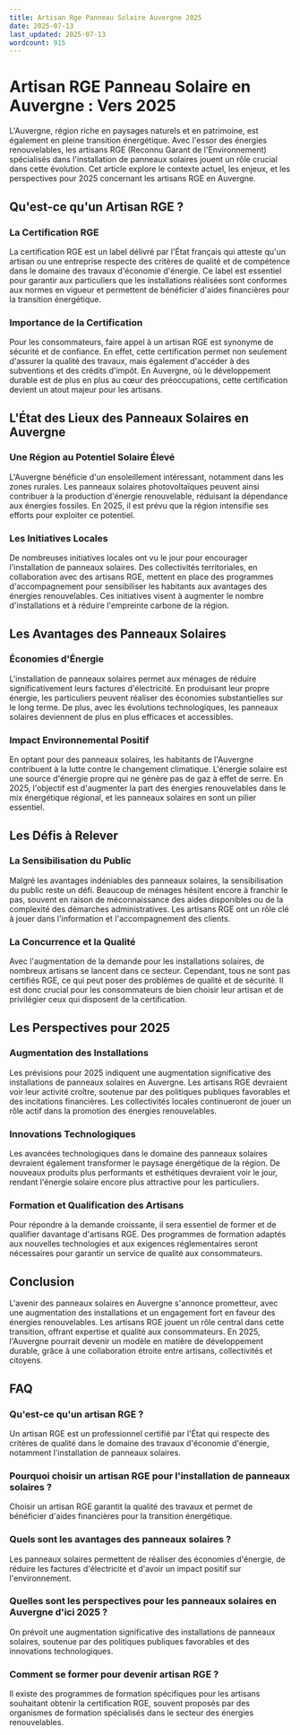 ```yaml
---
title: Artisan Rge Panneau Solaire Auvergne 2025
date: 2025-07-13
last_updated: 2025-07-13
wordcount: 915
---
```


# Artisan RGE Panneau Solaire en Auvergne : Vers 2025

L'Auvergne, région riche en paysages naturels et en patrimoine, est également en pleine transition énergétique. Avec l'essor des énergies renouvelables, les artisans RGE (Reconnu Garant de l'Environnement) spécialisés dans l'installation de panneaux solaires jouent un rôle crucial dans cette évolution. Cet article explore le contexte actuel, les enjeux, et les perspectives pour 2025 concernant les artisans RGE en Auvergne.

## Qu'est-ce qu'un Artisan RGE ?

### La Certification RGE

La certification RGE est un label délivré par l'État français qui atteste qu'un artisan ou une entreprise respecte des critères de qualité et de compétence dans le domaine des travaux d'économie d'énergie. Ce label est essentiel pour garantir aux particuliers que les installations réalisées sont conformes aux normes en vigueur et permettent de bénéficier d'aides financières pour la transition énergétique.

### Importance de la Certification

Pour les consommateurs, faire appel à un artisan RGE est synonyme de sécurité et de confiance. En effet, cette certification permet non seulement d'assurer la qualité des travaux, mais également d'accéder à des subventions et des crédits d'impôt. En Auvergne, où le développement durable est de plus en plus au cœur des préoccupations, cette certification devient un atout majeur pour les artisans.

## L'État des Lieux des Panneaux Solaires en Auvergne

### Une Région au Potentiel Solaire Élevé

L'Auvergne bénéficie d'un ensoleillement intéressant, notamment dans les zones rurales. Les panneaux solaires photovoltaïques peuvent ainsi contribuer à la production d'énergie renouvelable, réduisant la dépendance aux énergies fossiles. En 2025, il est prévu que la région intensifie ses efforts pour exploiter ce potentiel.

### Les Initiatives Locales

De nombreuses initiatives locales ont vu le jour pour encourager l'installation de panneaux solaires. Des collectivités territoriales, en collaboration avec des artisans RGE, mettent en place des programmes d'accompagnement pour sensibiliser les habitants aux avantages des énergies renouvelables. Ces initiatives visent à augmenter le nombre d'installations et à réduire l'empreinte carbone de la région.

## Les Avantages des Panneaux Solaires

### Économies d'Énergie

L'installation de panneaux solaires permet aux ménages de réduire significativement leurs factures d'électricité. En produisant leur propre énergie, les particuliers peuvent réaliser des économies substantielles sur le long terme. De plus, avec les évolutions technologiques, les panneaux solaires deviennent de plus en plus efficaces et accessibles.

### Impact Environnemental Positif

En optant pour des panneaux solaires, les habitants de l'Auvergne contribuent à la lutte contre le changement climatique. L'énergie solaire est une source d'énergie propre qui ne génère pas de gaz à effet de serre. En 2025, l'objectif est d'augmenter la part des énergies renouvelables dans le mix énergétique régional, et les panneaux solaires en sont un pilier essentiel.

## Les Défis à Relever

### La Sensibilisation du Public

Malgré les avantages indéniables des panneaux solaires, la sensibilisation du public reste un défi. Beaucoup de ménages hésitent encore à franchir le pas, souvent en raison de méconnaissance des aides disponibles ou de la complexité des démarches administratives. Les artisans RGE ont un rôle clé à jouer dans l'information et l'accompagnement des clients.

### La Concurrence et la Qualité

Avec l'augmentation de la demande pour les installations solaires, de nombreux artisans se lancent dans ce secteur. Cependant, tous ne sont pas certifiés RGE, ce qui peut poser des problèmes de qualité et de sécurité. Il est donc crucial pour les consommateurs de bien choisir leur artisan et de privilégier ceux qui disposent de la certification.

## Les Perspectives pour 2025

### Augmentation des Installations

Les prévisions pour 2025 indiquent une augmentation significative des installations de panneaux solaires en Auvergne. Les artisans RGE devraient voir leur activité croître, soutenue par des politiques publiques favorables et des incitations financières. Les collectivités locales continueront de jouer un rôle actif dans la promotion des énergies renouvelables.

### Innovations Technologiques

Les avancées technologiques dans le domaine des panneaux solaires devraient également transformer le paysage énergétique de la région. De nouveaux produits plus performants et esthétiques devraient voir le jour, rendant l'énergie solaire encore plus attractive pour les particuliers.

### Formation et Qualification des Artisans

Pour répondre à la demande croissante, il sera essentiel de former et de qualifier davantage d'artisans RGE. Des programmes de formation adaptés aux nouvelles technologies et aux exigences réglementaires seront nécessaires pour garantir un service de qualité aux consommateurs.

## Conclusion

L'avenir des panneaux solaires en Auvergne s'annonce prometteur, avec une augmentation des installations et un engagement fort en faveur des énergies renouvelables. Les artisans RGE jouent un rôle central dans cette transition, offrant expertise et qualité aux consommateurs. En 2025, l'Auvergne pourrait devenir un modèle en matière de développement durable, grâce à une collaboration étroite entre artisans, collectivités et citoyens.

## FAQ

### Qu'est-ce qu'un artisan RGE ?

Un artisan RGE est un professionnel certifié par l'État qui respecte des critères de qualité dans le domaine des travaux d'économie d'énergie, notamment l'installation de panneaux solaires.

### Pourquoi choisir un artisan RGE pour l'installation de panneaux solaires ?

Choisir un artisan RGE garantit la qualité des travaux et permet de bénéficier d'aides financières pour la transition énergétique.

### Quels sont les avantages des panneaux solaires ?

Les panneaux solaires permettent de réaliser des économies d'énergie, de réduire les factures d'électricité et d'avoir un impact positif sur l'environnement.

### Quelles sont les perspectives pour les panneaux solaires en Auvergne d'ici 2025 ?

On prévoit une augmentation significative des installations de panneaux solaires, soutenue par des politiques publiques favorables et des innovations technologiques.

### Comment se former pour devenir artisan RGE ?

Il existe des programmes de formation spécifiques pour les artisans souhaitant obtenir la certification RGE, souvent proposés par des organismes de formation spécialisés dans le secteur des énergies renouvelables.